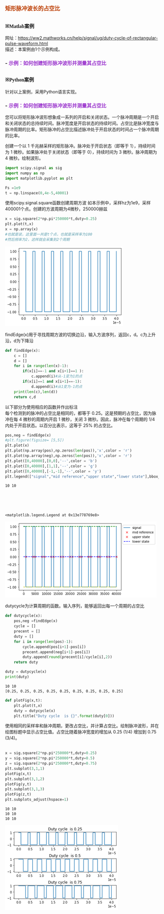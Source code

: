 # **<font size=4 color=#BB3D00 face=微软雅黑>矩形脉冲波长的占空比</font>**

## **<font size=3  face=微软雅黑>※Matlab案例</font>** 

网址：https://ww2.mathworks.cn/help/signal/ug/duty-cycle-of-rectangular-pulse-waveform.html     
描述：本案例由1个示例构成。
### - <font color=DarkOrChid size=3>示例：如何创建矩形脉冲波形并测量其占空比</font>

## **<font size=3 face=微软雅黑>※Python案例</font>**

针对以上案例，采用Python语言实现。

### - <font color=DarkOrChid size=3>示例：如何创建矩形脉冲波形并测量其占空比</font>

您可以将矩形脉冲波形想象成一系列的开启和关闭状态。一个脉冲周期是一个开启和关闭状态的总持续时间。脉冲宽度是开启状态的持续时间。占空比是脉冲宽度与脉冲周期的比率。矩形脉冲的占空比描述脉冲处于开启状态的时间占一个脉冲周期的比率。      

创建一个以 1 千兆赫采样的矩形脉冲。脉冲处于开启状态（即等于 1），持续时间为 1 微秒。如果脉冲处于关闭状态（即等于 0），持续时间为 3 微秒。脉冲周期为 4 微秒。绘制波形。


```python
import scipy.signal as sig
import numpy as np
import matplotlib.pyplot as plt
```


```python
Fs =1e9
t = np.linspace(0,4e-5,40001)
```

使用scipy.signal.square函数创建周期方波
如本示例中，采样hz为1e9，采样400001个点。创建的方波周期为4微秒，250000赫兹


```python
x = sig.square(2*np.pi*250000*t,duty=0.25)
plt.plot(t,x)
x = np.array(x)
#也就是说，这里面一共是t个点，也就是采样率为100
#然后频率为2，这样就会采集到2个周期
```


    
![png](%E7%9F%A9%E5%BD%A2%E8%84%89%E5%86%B2%E6%B3%A2%E5%BD%A2%E7%9A%84%E5%8D%A0%E7%A9%BA%E6%AF%94_files/%E7%9F%A9%E5%BD%A2%E8%84%89%E5%86%B2%E6%B3%A2%E5%BD%A2%E7%9A%84%E5%8D%A0%E7%A9%BA%E6%AF%94_11_0.png)
    


findEdge(x)用于寻找周期方波的切换边沿，输入方波序列，返回c，d。c为上升沿，d为下降沿


```python
def findEdge(x):
    c = []
    d = []
    for i in range(len(x)-1):
        if(x[i]==-1 and x[i+1]==1 ):
            c.append(i)#从-1变为1的点
        if(x[i]==1 and x[i+1]==-1):
            d.append(i)#从1变为-1的点
    print(len(c),len(d))
    return c,d 

```

以下部分为使用相应的函数并作出标注<br/>
每个检测到的脉冲的占空比是相同的，都等于 0.25。这是预期的占空比，因为脉冲在每 4 微秒的周期内开启 1 微秒，关闭 3 微秒。因此，脉冲在每个周期的 1/4 内处于开启状态。以百分比表示，这等于 25% 的占空比。


```python
pos,neg = findEdge(x)
#plt.figure(figsize= [5,5])
plt.plot(x)
plt.plot(np.array(pos),np.zeros(len(pos)),'x',color = 'r')
plt.plot(np.array(neg),np.zeros(len(pos)),'x',color = 'r')
plt.plot([0,40000],[0,0],'--',color = 'b')
plt.plot([0,40000],[1,1],'--',color = 'g')
plt.plot([0,40000],[-1,-1],'--',color = 'y')
plt.legend(["signal","mid reference","upper state","lower state"],bbox_to_anchor = (1,1))
```

    10 10
    




    <matplotlib.legend.Legend at 0x13e778769e8>




    
![png](%E7%9F%A9%E5%BD%A2%E8%84%89%E5%86%B2%E6%B3%A2%E5%BD%A2%E7%9A%84%E5%8D%A0%E7%A9%BA%E6%AF%94_files/%E7%9F%A9%E5%BD%A2%E8%84%89%E5%86%B2%E6%B3%A2%E5%BD%A2%E7%9A%84%E5%8D%A0%E7%A9%BA%E6%AF%94_15_2.png)
    


dutycycle为计算周期的函数。输入序列，能够返回出每一个周期的占空比


```python
def dutycycle(x):
    pos,neg =findEdge(x)
    cycle = []
    precent = []
    duty = []
    for i in range(len(pos)-1):
        cycle.append(pos[i+1]-pos[i])
        precent.append(neg[i+1]-pos[i])
        duty.append(round(precent[i]/cycle[i],2))
    return duty
```


```python
duty = dutycycle(x)
print(duty)
```

    10 10
    [0.25, 0.25, 0.25, 0.25, 0.25, 0.25, 0.25, 0.25, 0.25]
    


```python
def plotFig(x,t):
    plt.plot(t,x)
    duty = dutycycle(x)
    plt.title("Duty cycle  is {}".format(duty[0]))
```

使用相同的采样率和脉冲周期，更改占空比，并计算占空比。绘制脉冲波形，并在绘图标题中显示占空比值。占空比随着脉冲宽度的增加从 0.25 (1/4) 增加到 0.75 (3/4)。


```python

x = sig.square(2*np.pi*250000*t,duty=0.25)
y = sig.square(2*np.pi*250000*t,duty=0.5)
z = sig.square(2*np.pi*250000*t,duty=0.75)
plt.subplot(3,1,1)
plotFig(x,t)
plt.subplot(3,1,2)
plotFig(y,t)
plt.subplot(3,1,3)
plotFig(z,t)
plt.subplots_adjust(hspace=1)
```

    10 10
    10 10
    10 10
    


    
![png](%E7%9F%A9%E5%BD%A2%E8%84%89%E5%86%B2%E6%B3%A2%E5%BD%A2%E7%9A%84%E5%8D%A0%E7%A9%BA%E6%AF%94_files/%E7%9F%A9%E5%BD%A2%E8%84%89%E5%86%B2%E6%B3%A2%E5%BD%A2%E7%9A%84%E5%8D%A0%E7%A9%BA%E6%AF%94_21_1.png)
    

